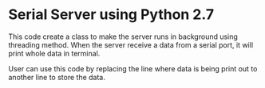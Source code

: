 # Serial Server using Python 2.7

This code create a class to make the server runs in background using threading method. When the server receive a data from a serial port, it will print whole data in terminal.

User can use this code by replacing the line where data is being print out to another line to store the data.
